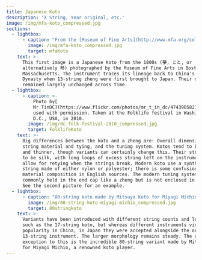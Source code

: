 ```yaml
---
title: Japanese Koto
description: 'X String, Year original, etc.'
image: /img/mfa-koto_compressed.jpg
sections:
  - lightbox:
      - caption: "From the [Museum of Fine Arts](http://www.mfa.org/collections/object/zither-koto-446207), Boston, MA, USA.\r\n\nUsed under Fair Use exception of US Copyright law."
        image: /img/mfa-koto_compressed.jpg
        target: mfaKoto
    text: >-
      This first image is a Japanese Koto from the 1800s (箏, こと, or
      alternatively 琴) photographed by the Museum of Fine Arts in Boston,
      Massachusetts. The instrument traces its lineage back to China's Tang
      Dynasty when 13-string zheng were first brought to Japan. Their design has
      remained largely unchanged across time.
  - lightbox:
      - caption: >-
          Photo by[
          Mr.TinDC](https://www.flickr.com/photos/mr_t_in_dc/4743905827/in/photostream/)
          used with permission. Taken at the Folklife festival in Washington
          D.C., USA, in 2010.
        image: /img/dc-folk-festival-2010_compressed.jpg
        target: FolklifeKoto
    text: >-
      Big differences between the koto and a zheng are: Overall dimensions,
      string material and tying, and the tuning system. Kotos tend to be longer
      and thinner, though variants can certainly change this. Their strings used
      to be silk, with long loops of excess string left on the instrument to
      allow for retying when the strings break. Modern koto use a synthetic
      string made of either nylon or polyester; there is some confusion on its
      material composition in English sources. The modern tuning system is
      commonly held in the end cap like a zheng but is not enclosed in a box.
      See the second picture for an example.
  - lightbox:
      - caption: "80-string koto made by Mitsuya Koto for Miyagi Michio, circa 1929.\r\n\nImage from [Miyagi Michio Koto Association](https://www.miyagikai.gr.jp/eng-michio)"
        image: /img/80-string-koto-miyagi-michio_compressed.jpg
        target: 80stringkoto
    text: >-
      Variants have been introduced with different string counts and lengths
      such as the 17-string koto, but whereas different instruments vied for
      popularity in China, in Japan they were accepted alongside the original
      13-string instrument. The larger morphology remains steady. The one
      exception to this is the incredible 80-string variant made by Mitsuya Koto
      for Miyagi Michio, a renowned koto player.
---
```

